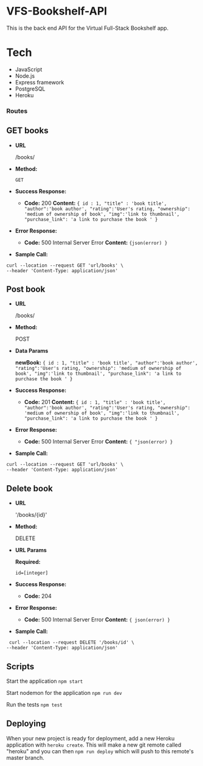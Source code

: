 # VFS-Bookshelf-API
This is the back end API for the Virtual Full-Stack Bookshelf app. 
# Tech

  - JavaScript
  - Node.js
  - Express framework
  - PostgreSQL
  - Heroku

### Routes

   **GET books**
----

* **URL**

  /books/

* **Method:**

  `GET` 

* **Success Response:**

  * **Code:** 200 
    **Content:** `{ id : 1,
"title" : 'book title',
"author":'book author',
"rating":'User's rating,
"ownership": 'medium of ownership of book',
"img":'link to thumbnail',
"purchase_link": 'a link to purchase the book ' }`
 
* **Error Response:**

  * **Code:** 500 Internal Server Error
    **Content:** `{json(error) }`

* **Sample Call:**

```
curl --location --request GET 'url/books' \
--header 'Content-Type: application/json'
```

 **Post book**
----


* **URL**

    /books/

* **Method:**
  
    POST

* **Data Params**

  **newBook:** `{ id : 1,
"title" : 'book title',
"author":'book author',
"rating":'User's rating,
"ownership": 'medium of ownership of book',
"img":'link to thumbnail',
"purchase_link": 'a link to purchase the book ' }`

* **Success Response:**

  * **Code:** 201 
    **Content:** `{ id : 1,
"title" : 'book title',
"author":'book author',
"rating":'User's rating,
"ownership": 'medium of ownership of book',
"img":'link to thumbnail',
"purchase_link": 'a link to purchase the book ' }`
 
* **Error Response:**


  * **Code:** 500 Internal Server Error
    **Content:** `{ "json(error) }`

* **Sample Call:**

```
curl --location --request GET 'url/books' \
--header 'Content-Type: application/json'
```

**Delete book**
----


* **URL**

    '/books/{id}'

* **Method:**

    DELETE 
  
*  **URL Params**

   **Required:**
 
   `id=[integer]`

* **Success Response:**
  

  * **Code:** 204
    
 
* **Error Response:**

  * **Code:** 500 Internal Server Error
    **Content:** `{ json(error) }`

* **Sample Call:**
```
 curl --location --request DELETE '/books/id' \
--header 'Content-Type: application/json'
```

## Scripts

Start the application `npm start`

Start nodemon for the application `npm run dev`

Run the tests `npm test`

## Deploying

When your new project is ready for deployment, add a new Heroku application with `heroku create`. This will make a new git remote called "heroku" and you can then `npm run deploy` which will push to this remote's master branch.